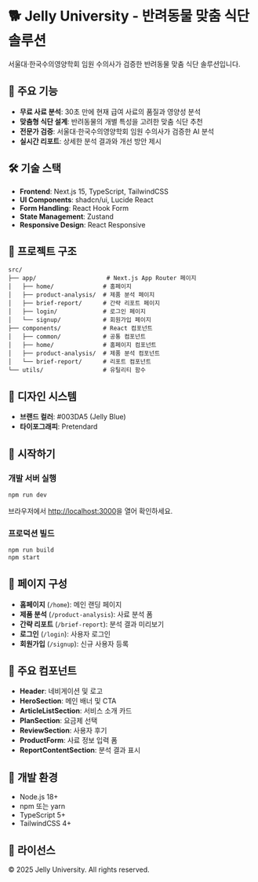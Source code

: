 # 🐕 Jelly University - 반려동물 맞춤 식단 솔루션

서울대·한국수의영양학회 임원 수의사가 검증한 반려동물 맞춤 식단 솔루션입니다.

## 🚀 주요 기능

- **무료 사료 분석**: 30초 만에 현재 급여 사료의 품질과 영양성 분석
- **맞춤형 식단 설계**: 반려동물의 개별 특성을 고려한 맞춤 식단 추천
- **전문가 검증**: 서울대·한국수의영양학회 임원 수의사가 검증한 AI 분석
- **실시간 리포트**: 상세한 분석 결과와 개선 방안 제시

## 🛠 기술 스택

- **Frontend**: Next.js 15, TypeScript, TailwindCSS
- **UI Components**: shadcn/ui, Lucide React
- **Form Handling**: React Hook Form
- **State Management**: Zustand
- **Responsive Design**: React Responsive

## 📁 프로젝트 구조

```
src/
├── app/                    # Next.js App Router 페이지
│   ├── home/              # 홈페이지
│   ├── product-analysis/  # 제품 분석 페이지
│   ├── brief-report/      # 간략 리포트 페이지
│   ├── login/             # 로그인 페이지
│   └── signup/            # 회원가입 페이지
├── components/            # React 컴포넌트
│   ├── common/            # 공통 컴포넌트
│   ├── home/              # 홈페이지 컴포넌트
│   ├── product-analysis/  # 제품 분석 컴포넌트
│   └── brief-report/      # 리포트 컴포넌트
└── utils/                 # 유틸리티 함수
```

## 🎨 디자인 시스템

- **브랜드 컬러**: #003DA5 (Jelly Blue)
- **타이포그래피**: Pretendard

## 🚀 시작하기

### 개발 서버 실행

```bash
npm run dev
```

브라우저에서 [http://localhost:3000](http://localhost:3000)을 열어 확인하세요.

### 프로덕션 빌드

```bash
npm run build
npm start
```

## 📱 페이지 구성

- **홈페이지** (`/home`): 메인 랜딩 페이지
- **제품 분석** (`/product-analysis`): 사료 분석 폼
- **간략 리포트** (`/brief-report`): 분석 결과 미리보기
- **로그인** (`/login`): 사용자 로그인
- **회원가입** (`/signup`): 신규 사용자 등록

## 🎯 주요 컴포넌트

- **Header**: 네비게이션 및 로고
- **HeroSection**: 메인 배너 및 CTA
- **ArticleListSection**: 서비스 소개 카드
- **PlanSection**: 요금제 선택
- **ReviewSection**: 사용자 후기
- **ProductForm**: 사료 정보 입력 폼
- **ReportContentSection**: 분석 결과 표시

## 🔧 개발 환경

- Node.js 18+
- npm 또는 yarn
- TypeScript 5+
- TailwindCSS 4+

## 📄 라이선스

© 2025 Jelly University. All rights reserved.